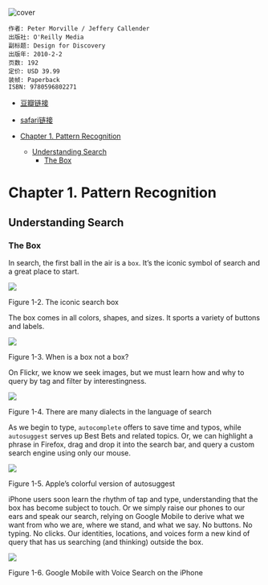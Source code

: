 ![cover](https://img3.doubanio.com/lpic/s4606590.jpg)

    作者: Peter Morville / Jeffery Callender 
    出版社: O'Reilly Media
    副标题: Design for Discovery
    出版年: 2010-2-2
    页数: 192
    定价: USD 39.99
    装帧: Paperback
    ISBN: 9780596802271

- [豆瓣链接](https://book.douban.com/subject/4016085/)
- [safari链接](https://www.safaribooksonline.com/library/view/search-patterns/9781449380205/)

- [Chapter 1. Pattern Recognition](#chapter-1-pattern-recognition)
  - [Understanding Search](#understanding-search)
    - [The Box](#the-box)

# Chapter 1. Pattern Recognition
## Understanding Search
### The Box
In search, the first ball in the air is a `box`. It’s the iconic symbol of search and a great place to start. 

![](https://learning.oreilly.com/library/view/search-patterns/9781449380205/httpatomoreillycomsourceoreillyimages498350.png.jpg)

Figure 1-2. The iconic search box

The box comes in all colors, shapes, and sizes. It sports a variety of buttons and labels. 

![](https://learning.oreilly.com/library/view/search-patterns/9781449380205/httpatomoreillycomsourceoreillyimages498352.png.jpg)

Figure 1-3. When is a box not a box?

On Flickr, we know we seek images, but we must learn how and why to query by tag and filter by interestingness.

![](https://learning.oreilly.com/library/view/search-patterns/9781449380205/httpatomoreillycomsourceoreillyimages498354.png)

Figure 1-4. There are many dialects in the language of search

As we begin to type, `autocomplete` offers to save time and typos, while `autosuggest` serves up Best Bets and related topics. Or, we can highlight a phrase in Firefox, drag and drop it into the search bar, and query a custom search engine using only our mouse.

![](https://learning.oreilly.com/library/view/search-patterns/9781449380205/httpatomoreillycomsourceoreillyimages498356.png.jpg)

Figure 1-5. Apple’s colorful version of autosuggest

iPhone users soon learn the rhythm of tap and type, understanding that the box has become subject to touch. Or we simply raise our phones to our ears and speak our search, relying on Google Mobile to derive what we want from who we are, where we stand, and what we say. No buttons. No typing. No clicks. Our identities, locations, and voices form a new kind of query that has us searching (and thinking) outside the box.

![](https://learning.oreilly.com/library/view/search-patterns/9781449380205/httpatomoreillycomsourceoreillyimages498358.png.jpg)

Figure 1-6. Google Mobile with Voice Search on the iPhone












